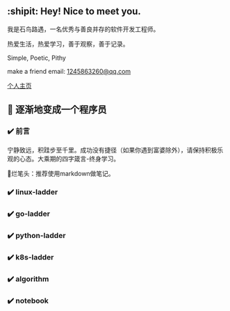 ## :shipit: Hey! Nice to meet you.

我是石鸟路遇，一名优秀与善良并存的软件开发工程师。

热爱生活，热爱学习，善于观察，善于记录。

Simple, Poetic, Pithy

make a friend email: <1245863260@qq.com>

[个人主页](https://www.hjxstbserver.xyz)

## :100: 逐渐地变成一个程序员

### :heavy_check_mark: 前言

宁静致远，积跬步至千里。成功没有捷径（如果你遇到富婆除外），请保持积极乐观的心态。大乘期的四字箴言-终身学习。

:green_book:烂笔头：推荐使用markdown做笔记。

### :heavy_check_mark: linux-ladder

### :heavy_check_mark: go-ladder

### :heavy_check_mark: python-ladder

### :heavy_check_mark: k8s-ladder

### :heavy_check_mark: algorithm

### :heavy_check_mark: notebook
